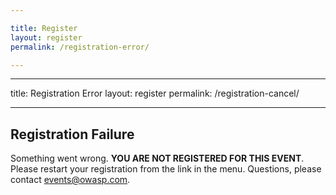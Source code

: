 ```yaml
---

title: Register
layout: register
permalink: /registration-error/

---
```

---

title: Registration Error
layout: register
permalink: /registration-cancel/

---

## Registration Failure
Something went wrong. **YOU ARE NOT REGISTERED FOR THIS EVENT**. Please restart your registration from the link in the menu. Questions, please contact [events@owasp.com](mailto:events@owasp.com?subject=Event%20Registration%20Error).